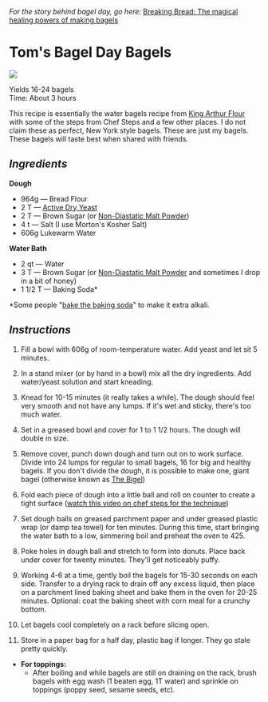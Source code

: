 *For the story behind bagel day, go here:* [Breaking Bread: The magical healing powers of making bagels ](https://www.pghcitypaper.com/pittsburgh/breaking-bread-the-magical-healing-powers-of-making-bagels/Content?oid=13837681)

# **Tom's Bagel Day Bagels**  
![](IMG_20190316_100736.jpg)

Yields 16-24 bagels   
Time: About 3 hours  

This recipe is essentially the water bagels recipe from [King Arthur Flour](https://www.kingarthurflour.com/recipes/bagels-recipe) with some of the steps from Chef Steps and a few other places. I do not claim these as perfect, New York style bagels. These are just my bagels. These bagels will taste best when shared with friends.  

## *Ingredients*

**Dough**

* 964g — Bread Flour 
* 2 T — [Active Dry Yeast](https://redstaryeast.com/products/red-star/red-star-active-dry-yeast/)
* 2 T — Brown Sugar (or [Non-Diastatic Malt Powder](https://www.kingarthurflour.com/shop/items/non-diastatic-malt-powder-16-oz))
* 4 t — Salt (I use Morton's Kosher Salt)
* 606g Lukewarm Water 

**Water Bath**

* 2 qt — Water
* 3 T — Brown Sugar (or [Non-Diastatic Malt Powder](https://www.kingarthurflour.com/shop/items/non-diastatic-malt-powder-16-oz) and sometimes I drop in a bit of honey)
* 1 1/2 T — Baking Soda*

*Some people "[bake the baking soda](https://www.nytimes.com/2010/09/15/dining/15curious.html)" to make it extra alkali. 

## *Instructions*

1. Fill a bowl with 606g of room-temperature water. Add yeast and let sit 5 minutes.
1. In a stand mixer (or by hand in a bowl) mix all the dry ingredients. Add water/yeast solution and start kneading. 

2. Knead for 10-15 minutes (it really takes a while). The dough should feel very smooth and not have any lumps. If it's wet and sticky, there's too much water.   
3. Set in a greased bowl and cover for 1 to 1 1/2 hours. The dough will double in size. 
4. Remove cover, punch down dough and turn out on to work surface. Divide into 24 lumps for regular to small bagels, 16 for big and healthy bagels. If you don't divide the dough, it is possible to make one, giant bagel (otherwise known as [The Bigel](https://www.instagram.com/p/BtqdfVQhIL-/))
5. Fold each piece of dough into a little ball and roll on counter to create a tight surface ([watch this video on chef steps for the technique](https://www.youtube.com/watch?v=u2OptU3CBfk&feature=youtu.be))
6. Set dough balls on greased parchment paper and under greased plastic wrap (or damp tea towel) for ten minutes. During this time, start bringing the water bath to a low, simmering boil and preheat the oven to 425. 
7. Poke holes in dough ball and stretch to form into donuts. Place back under cover for twenty minutes. They'll get noticeably puffy.
8. Working 4-6 at a time, gently boil the bagels for 15-30 seconds on each side. Transfer to a drying rack to drain off any excess liquid, then place on a parchment lined baking sheet and bake them in the oven for 20-25 minutes. Optional: coat the baking sheet with corn meal for a crunchy bottom.
9. Let bagels cool completely on a rack before slicing open. 
10. Store in a paper bag for a half day, plastic bag if longer. They go stale pretty quickly. 

* **For toppings:**
	- After boiling and while bagels are still on draining on the rack, brush bagels with egg wash (1 beaten egg, 1T water) and sprinkle on toppings (poppy seed, sesame seeds, etc).
